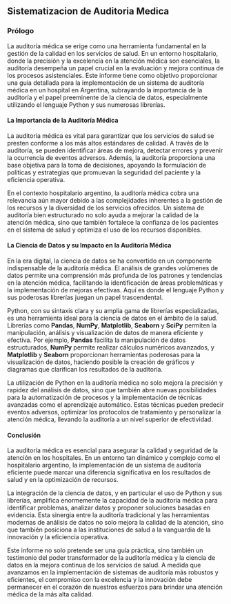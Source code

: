 ## Sistematizacion de Auditoria Medica

### Prólogo

La auditoría médica se erige como una herramienta fundamental en la gestión de la calidad en los servicios de salud. En un entorno hospitalario, donde la precisión y la excelencia en la atención médica son esenciales, la auditoría desempeña un papel crucial en la evaluación y mejora continua de los procesos asistenciales. Este informe tiene como objetivo proporcionar una guía detallada para la implementación de un sistema de auditoría médica en un hospital en Argentina, subrayando la importancia de la auditoría y el papel preeminente de la ciencia de datos, especialmente utilizando el lenguaje Python y sus numerosas librerías.

#### La Importancia de la Auditoría Médica

La auditoría médica es vital para garantizar que los servicios de salud se presten conforme a los más altos estándares de calidad. A través de la auditoría, se pueden identificar áreas de mejora, detectar errores y prevenir la ocurrencia de eventos adversos. Además, la auditoría proporciona una base objetiva para la toma de decisiones, apoyando la formulación de políticas y estrategias que promuevan la seguridad del paciente y la eficiencia operativa.

En el contexto hospitalario argentino, la auditoría médica cobra una relevancia aún mayor debido a las complejidades inherentes a la gestión de los recursos y la diversidad de los servicios ofrecidos. Un sistema de auditoría bien estructurado no solo ayuda a mejorar la calidad de la atención médica, sino que también fortalece la confianza de los pacientes en el sistema de salud y optimiza el uso de los recursos disponibles.

#### La Ciencia de Datos y su Impacto en la Auditoría Médica

En la era digital, la ciencia de datos se ha convertido en un componente indispensable de la auditoría médica. El análisis de grandes volúmenes de datos permite una comprensión más profunda de los patrones y tendencias en la atención médica, facilitando la identificación de áreas problemáticas y la implementación de mejoras efectivas. Aquí es donde el lenguaje Python y sus poderosas librerías juegan un papel trascendental.

Python, con su sintaxis clara y su amplia gama de librerías especializadas, es una herramienta ideal para la ciencia de datos en el ámbito de la salud. Librerías como **Pandas**, **NumPy**, **Matplotlib**, **Seaborn** y **SciPy** permiten la manipulación, análisis y visualización de datos de manera eficiente y efectiva. Por ejemplo, **Pandas** facilita la manipulación de datos estructurados, **NumPy** permite realizar cálculos numéricos avanzados, y **Matplotlib** y **Seaborn** proporcionan herramientas poderosas para la visualización de datos, haciendo posible la creación de gráficos y diagramas que clarifican los resultados de la auditoría.

La utilización de Python en la auditoría médica no solo mejora la precisión y rapidez del análisis de datos, sino que también abre nuevas posibilidades para la automatización de procesos y la implementación de técnicas avanzadas como el aprendizaje automático. Estas técnicas pueden predecir eventos adversos, optimizar los protocolos de tratamiento y personalizar la atención médica, llevando la auditoría a un nivel superior de efectividad.

#### Conclusión

La auditoría médica es esencial para asegurar la calidad y seguridad de la atención en los hospitales. En un entorno tan dinámico y complejo como el hospitalario argentino, la implementación de un sistema de auditoría eficiente puede marcar una diferencia significativa en los resultados de salud y en la optimización de recursos.

La integración de la ciencia de datos, y en particular el uso de Python y sus librerías, amplifica enormemente la capacidad de la auditoría médica para identificar problemas, analizar datos y proponer soluciones basadas en evidencia. Esta sinergia entre la auditoría tradicional y las herramientas modernas de análisis de datos no solo mejora la calidad de la atención, sino que también posiciona a las instituciones de salud a la vanguardia de la innovación y la eficiencia operativa.

Este informe no solo pretende ser una guía práctica, sino también un testimonio del poder transformador de la auditoría médica y la ciencia de datos en la mejora continua de los servicios de salud. A medida que avanzamos en la implementación de sistemas de auditoría más robustos y eficientes, el compromiso con la excelencia y la innovación debe permanecer en el corazón de nuestros esfuerzos para brindar una atención médica de la más alta calidad.